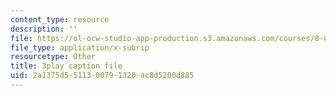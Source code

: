 ```yaml
---
content_type: resource
description: ''
file: https://ol-ocw-studio-app-production.s3.amazonaws.com/courses/8-821-string-theory-and-holographic-duality-fall-2014/2a1375d5511300791320ac8d5200d885_-mrxN8XcQOQ.srt
file_type: application/x-subrip
resourcetype: Other
title: 3play caption file
uid: 2a1375d5-5113-0079-1320-ac8d5200d885
---
```

